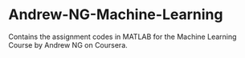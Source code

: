 # Andrew-NG-Machine-Learning
Contains the assignment codes in MATLAB for the Machine Learning Course by Andrew NG on Coursera.
